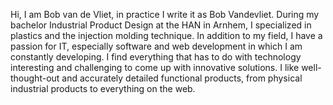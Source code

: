 Hi, I am Bob van de Vliet, in practice I write it as Bob Vandevliet.
During my bachelor Industrial Product Design at the HAN in Arnhem, I specialized in plastics and the injection molding technique. In addition to my field, I have a passion for IT, especially software and web development in which I am constantly developing. I find everything that has to do with technology interesting and challenging to come up with innovative solutions. I like well-thought-out and accurately detailed functional products, from physical industrial products to everything on the web.
